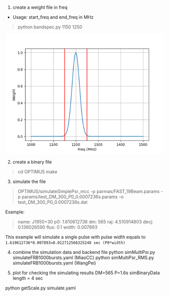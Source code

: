 1. create a weight file in freq
 - Usage: start_freq and end_freq in MHz
> python bandspec.py 1150 1250

![bandspec](bandspec.png)

2. create a binary file
  > cd OPTIMUS
  > make

3. simulate the file
  > OPTIMUS/simulateSimplePsr_mcc -p parmas/FAST_19Beam.params -p params/test_DM_300_P0_0.0007236s.params -o test_DM_300_P0_0.0007236s.dat

Example:

> name: J1950+30
> p0: 1.610612736
> dm: 565
> raj: 4.510914803
> decj: 0.136026590
> flux: 0.1
> width: 0.007893

This example will simulate a single pulse with pulse width equals to `1.610612736*0.007893=0.012712566325248 sec (P0*width)`

 


4. combine the simulation data and backend file
    python simMultiPsr.py simulateFRB1000bursts.yaml       (MiaoCC)
    python simMultiPsr_RMS.py simulateFRB1000bursts.yaml   (WangPei)

5. plot for checking the simulating results
    DM=565
    P=1.6s
    simBinaryData length = 4 sec

python getScale.py simulate.yaml
